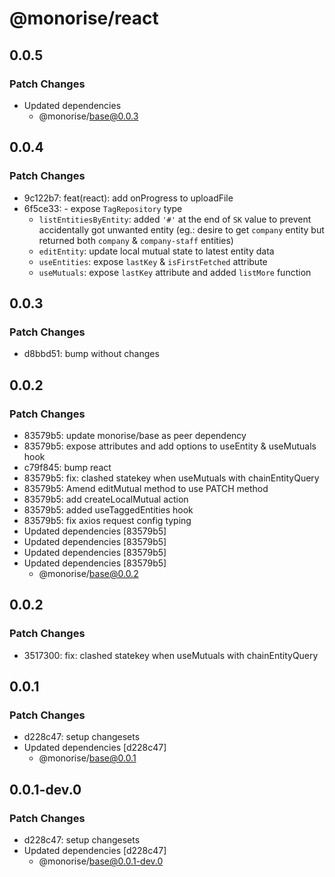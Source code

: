 # @monorise/react

## 0.0.5

### Patch Changes

- Updated dependencies
  - @monorise/base@0.0.3

## 0.0.4

### Patch Changes

- 9c122b7: feat(react): add onProgress to uploadFile
- 6f5ce33: - expose `TagRepository` type
  - `listEntitiesByEntity`: added `'#'` at the end of `SK` value to prevent accidentally got unwanted entity (eg.: desire to get `company` entity but returned both `company` & `company-staff` entities)
  - `editEntity`: update local mutual state to latest entity data
  - `useEntities`: expose `lastKey` & `isFirstFetched` attribute
  - `useMutuals`: expose `lastKey` attribute and added `listMore` function

## 0.0.3

### Patch Changes

- d8bbd51: bump without changes

## 0.0.2

### Patch Changes

- 83579b5: update monorise/base as peer dependency
- 83579b5: expose attributes and add options to useEntity & useMutuals hook
- c79f845: bump react
- 83579b5: fix: clashed statekey when useMutuals with chainEntityQuery
- 83579b5: Amend editMutual method to use PATCH method
- 83579b5: add createLocalMutual action
- 83579b5: added useTaggedEntities hook
- 83579b5: fix axios request config typing
- Updated dependencies [83579b5]
- Updated dependencies [83579b5]
- Updated dependencies [83579b5]
- Updated dependencies [83579b5]
  - @monorise/base@0.0.2

## 0.0.2

### Patch Changes

- 3517300: fix: clashed statekey when useMutuals with chainEntityQuery

## 0.0.1

### Patch Changes

- d228c47: setup changesets
- Updated dependencies [d228c47]
  - @monorise/base@0.0.1

## 0.0.1-dev.0

### Patch Changes

- d228c47: setup changesets
- Updated dependencies [d228c47]
  - @monorise/base@0.0.1-dev.0
